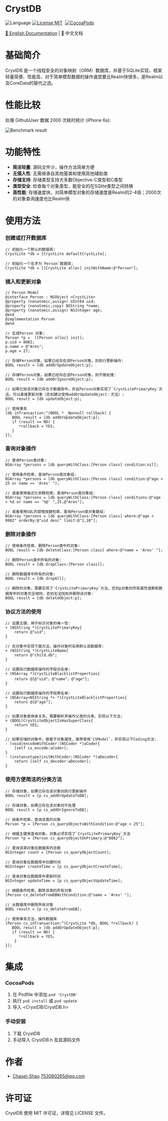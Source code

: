 CrystDB
==============
![Language](https://img.shields.io/badge/language-Objective--C-orange.svg)
[![License MIT](https://img.shields.io/badge/license-MIT-green.svg?style=flat)](https://raw.githubusercontent.com/Chasel-Shao/CrystDB/master/LICENSE)&nbsp;
[![CocoaPods](http://img.shields.io/cocoapods/v/CrystDB.svg?style=flat)](http://cocoapods.org/pods/CrystDB)&nbsp;

[:book: English Documentation](README.md) | :book: 中文文档

基础简介
==============
CrystDB 是一个线程安全的对象映射（ORM）数据库，并基于SQLite实现，框架轻量简便、性能高，对于简单模型数据的操作速度要比Realm快很多，是Realm以及CoreData的替代之选。<br/>


性能比较
==============
处理 GithubUser 数据 2000 次耗时统计 (iPhone 6s):

![Benchmark result](https://raw.githubusercontent.com/Chasel-Shao/CrystDB/master/Benchmark/result.png
)



功能特性
==============

- **简洁轻量**: 源码文件少，操作方法简单方便
- **无侵入性**: 无需继承自其他基类和使用其他辅助类
- **存储支持**: 存储类型支持大多数Objective-C类型和C类型
- **类型安全**: 检查每个对象类型，能安全的在SQlite类型之间转换
- **高性能**: 存储速度快，对简单模型对象的存储速度是Realm的2-4倍；2000次的对象查询速度也比Realm快

使用方法
==============

### 创建或打开数据库
```objc
// 初始化一个默认的数据库:
CrystLite *db = [CrystLite defaultCrystLite];

// 初始化一个名字为`Person`数据库:
CrystLite *db = [[CrystLite alloc] initWithName:@"Person"];
```
### 插入和更新对象
```objc
// Person Model
@interface Person : NSObject <CrystLite>
@property (nonatomic,assign) UInt64 uid;
@property (nonatomic,copy) NSString *name;
@property (nonatomic,assign) NSInteger age;
@end
@implementation Person
@end

// 生成Person 对象:
Person *p =  [[Person alloc] init];
p.uid = 8082;
p.name = @"Ares";
p.age = 27;

// 存储Person对象，如果已经存在该Person对象，则执行更新操作:
BOOL result = [db addOrUpdateObject:p];

// 存储Person对象，如果已经存在该Person对象，则不做处理:
BOOL result = [db addOrIgnoreObject:p];

// 如果已知该对象已存在于数据库中，并且Person对象实现了`CrystLitePrimaryKey`方法，可以直接更新对象（否则建议使用addOrUpdateObject：方法）:
BOOL result = [db updateObject:p];

// 使用事务
[db inTransaction:^(BOOL * _Nonnull rollback) {
   BOOL result = [db addOrUpdateObject:p];
   if (result == NO) {
      *rollback = YES;
   }
}];  
```
### 查询对象操作
```objc
// 查询Person类对象:
NSArray *persons = [db queryWithClass:[Person class] condition:nil];

// 使用条件检索，查询Person类对象组:
NSArray *persons = [db queryWithClass:[Person class] condition:@"age > 25 or name == 'Ares' "];

// 或者使用格式化参数检索，查询Person类对象组:
NSArray *persons = [db queryWithClass:[Person class] conditions:@"age > %d or name == '%@' ",25,@"Ares"];

// 或者使用SQL的提哦按建检索，查询Person类对象数组:
NSArray *persons = [db queryWithClass:[Person class] where:@"age > 8082" orderBy:@"uid desc" limit:@"1,10"];
```
### 删除对象操作
```objc
// 使用条件检索，删除Person类中的对象:
BOOL result = [db deleteClass:[Person class] where:@"name = 'Ares' "];

// 删除Person类中所有的对象:
BOOL result = [db dropClass:[Person class]];

// 删除数据库中所有的对象:
BOOL result = [db dropAll];

// 删除的对象，需要实现了`CrystLitePrimaryKey`方法，否则p对象的所有属性值都和数据库中的对象完全相同，否则无法找到并删除该对象:
BOOL result = [db deleteObject:p];
```
### 协议方法的使用
```objc
// 设置主键，用于标识对象的唯一性:
+ (NSString *)CrystLitePrimaryKey{
    return @"uid";
}

// 在对象中实现下面方法，操作对象时采用默认该数据库:
+ (NSString *)CrystLiteName{
    return @"child.db";
}

// 设置执行数据库操作的字段白名单:
+ (NSArray *)CrystLiteBlacklistProperties{
    return @[@"uid"，@"name"，@"age"];
}

// 设置执行数据库操作的字段黑名单:
+ (NSArray<NSString *> *)CrystLiteBlacklistProperties{
    return @[@"age"];
}

// 如果对象是继承关系，需要解析并操作父类的元素，实现以下方法:
+ (BOOL)CrystLiteObjectIsHasSuperClass{
    return YES;
}

// 如果存储的对象中，嵌套子对象属性，推荐使用`CSModel`，并实现以下Coding方法:
- (void)encodeWithCoder:(NSCoder *)aCoder{
    [self cs_encode:aCoder];
}
- (instancetype)initWithCoder:(NSCoder *)aDecoder{
    return [self cs_decoder:aDecoder];
}
```
### 使用方便简洁的分类方法
```objc
// 存储对象，如果已存在该对象则执行更新操作
BOOL result = [p cs_addOrUpdateToDB];

// 存储对象，如果已存在该对象则不处理
BOOL result = [p cs_addOrIgnoreToDB];

// 按条件检索，查询该类的对象
Person *p = [Person cs_queryObjectsWithCondition:@"age > 25"];

// 根据主键来查询对象，对象必须实现了`CrystLitePrimaryKey`方法
Person *p = [Person cs_queryObjectOnPrimary:@"8082"];

// 查询该类对象在数据库的总数
NSInteger count = [Person cs_queryObjectCount];

// 查询对象在数据库中创建时间
NSInteger createTime = [p cs_queryObjectCreateTime];

// 查询对象在数据库中更新时间
NSInteger updateTime = [p cs_queryObjectUpdateTime];

// 根据条件检索，删除该类的所有对象
[Person cs_deleteFromDBWithCondition:@"name = 'Ares' "];

// 从数据库中删除所有对象
BOOL result = [p cs_deleteFromDB];
  
// 使用事务方法，操作数据库
[Person cs_inTransaction:^(CrystLite *db, BOOL *rollback) {
   BOOL result = [db addOrUpdateObject:p];
   if (result == NO) {
      *rollback = YES;
    }
}];
```
集成
==============

### CocoaPods

1. 在 Podfile 中添加 `pod 'CrystDB'`
2. 执行 `pod install` 或 `pod update`
3. 导入 \<CrystDB/CrystDB.h\>


### 手动安装

1. 下载 CrystDB 
2. 手动导入 CrystDB.h 及其源码文件


作者
==============
- [Chasel-Shao](https://github.com/Chasel-Shao) 753080265@qq.com

许可证
==============
CrystDB 使用 MIT 许可证，详情见 LICENSE 文件。


